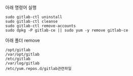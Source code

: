아래 명령어 실행

```shell
sudo gitlab-ctl uninstall
sudo gitlab-ctl cleanse
sudo gitlab-ctl remove-accounts
sudo dpkg -P gitlab-ce || sudo yum -y remove gitlab-ce
```



아래 폴더  remove

```shell
/opt/gitlab
/var/opt/gitlab
/etc/gitlab
/var/log/gitlab
/etc/yum.repos.d/gitlab관련파일
```



